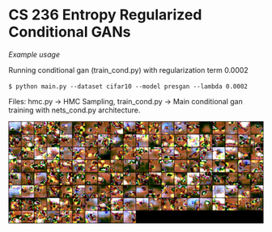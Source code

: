 # CS 236 Entropy Regularized Conditional GANs

*Example usage*

Running conditional gan (train_cond.py) with regularization term 0.0002

`$ python main.py --dataset cifar10 --model presgan --lambda 0.0002`

Files: hmc.py -> HMC Sampling, train_cond.py -> Main conditional gan training with nets_cond.py architecture.

![Saturation](https://raw.githubusercontent.com/evazhang612/gan-results/master/cifar10_00005/presgan_cifar10_fake_epoch_077.png)
